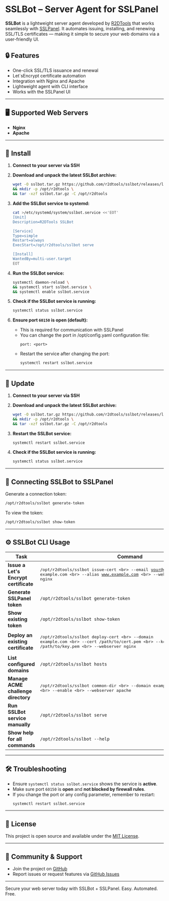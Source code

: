 # SSLBot – Server Agent for SSLPanel

**SSLBot** is a lightweight server agent developed by [R2DTools](https://github.com/r2dtools) that works seamlessly with [SSLPanel](https://github.com/r2dtools/sslpanel). It automates issuing, installing, and renewing SSL/TLS certificates — making it simple to secure your web domains via a user-friendly UI.

## 🔒 Features

- One-click SSL/TLS issuance and renewal
- Let`sEncrypt certificate automation
- Integration with Nginx and Apache
- Lightweight agent with CLI interface
- Works with the SSLPanel UI

---

## 🖥 Supported Web Servers

- **Nginx**
- **Apache**

---

## 🚀 Install

1. **Connect to your server via SSH**

2. **Download and unpack the latest SSLBot archive:**
   ```bash
   wget -O sslbot.tar.gz https://github.com/r2dtools/sslbot/releases/latest/download/r2dtools-sslbot.tar.gz \
   && mkdir -p /opt/r2dtools \
   && tar -xzf sslbot.tar.gz -C /opt/r2dtools
   ```
3. **Add the SSLBot service to systemd:**
   ```bash
   cat >/etc/systemd/system/sslbot.service <<'EOT'
   [Unit]
   Description=R2DTools SSLBot
   
   [Service]
   Type=simple
   Restart=always
   ExecStart=/opt/r2dtools/sslbot serve
   
   [Install]
   WantedBy=multi-user.target
   EOT
   ```
4. **Run the SSLBot service:**
   ```bash
   systemctl daemon-reload \
   && systemctl start sslbot.service \
   && systemctl enable sslbot.service
   ```
5. **Check if the SSLBot service is running:**
   ```bash
   systemctl status sslbot.service
   ```
6. **Ensure port `60150` is open (default):**
   - This is required for communication with SSLPanel
   - You can change the port in /opt/config.yaml configuration file:
     ```
     port: <port>
     ```
   - Restart the service after changing the port:
     ```bash
     systemctl restart sslbot.service

---

## 🚀 Update

1. **Connect to your server via SSH**

2. **Download and unpack the latest SSLBot archive:**
   ```bash
   wget -O sslbot.tar.gz https://github.com/r2dtools/sslbot/releases/latest/download/r2dtools-sslbot.tar.gz \
   && mkdir -p /opt/r2dtools \
   && tar -xzf sslbot.tar.gz -C /opt/r2dtools
   ```
3. **Restart the SSLBot service:**
   ```bash
   systemctl restart sslbot.service
   ```
5. **Check if the SSLBot service is running:**
   ```bash
   systemctl status sslbot.service

---

## 🔑 Connecting SSLBot to SSLPanel

Generate a connection token:
```bash
/opt/r2dtools/sslbot generate-token
```

To view the token:
```bash
/opt/r2dtools/sslbot show-token
```
---

## ⚙️ SSLBot CLI Usage

| Task | Command |
|------|---------|
| **Issue a Let's Encrypt certificate** | <pre>/opt/r2dtools/sslbot issue-cert \<br>  --email your@email.com \<br>  --domain example.com \<br>  --alias www.example.com \<br>  --webserver nginx</pre> |
| **Generate SSLPanel token** | ```/opt/r2dtools/sslbot generate-token``` |
| **Show existing token** | ```/opt/r2dtools/sslbot show-token``` |
| **Deploy an existing certificate** | <pre>/opt/r2dtools/sslbot deploy-cert \<br>  --domain example.com \<br>  --cert /path/to/cert.pem \<br>  --key /path/to/key.pem \<br>  --webserver nginx</pre> |
| **List configured domains** | ```/opt/r2dtools/sslbot hosts``` |
| **Manage ACME challenge directory** | <pre>/opt/r2dtools/sslbot common-dir \<br>  --domain example.com \<br>  --enable \<br>  --webserver apache</pre> |
| **Run SSLBot service manually** | ```/opt/r2dtools/sslbot serve``` |
| **Show help for all commands** | ```/opt/r2dtools/sslbot --help``` |

---

## 🛠 Troubleshooting

- Ensure `systemctl status sslbot.service` shows the service is **active**.
- Make sure port `60150` is **open** and **not blocked by firewall rules**.
- If you change the port or any config parameter, remember to restart:
  ```bash
  systemctl restart sslbot.service
  ```

---

## 📄 License

This project is open source and available under the [MIT License](LICENSE).

---

## 👥 Community & Support

- Join the project on [GitHub](https://github.com/r2dtools/sslbot)
- Report issues or request features via [GitHub Issues](https://github.com/r2dtools/sslbot/issues)

---

Secure your web server today with SSLBot + SSLPanel. Easy. Automated. Free.
